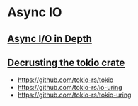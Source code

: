 # Async IO

[Async I/O in Depth](https://www.youtube.com/watch?v=bWdbKN9F18U&list=PLb1VOxJqFzDd05_aDQEm6KVblhee_KStX)
- 

[Decrusting the tokio crate](https://youtu.be/o2ob8zkeq2s)
- 

- https://github.com/tokio-rs/tokio
- https://github.com/tokio-rs/io-uring
- https://github.com/tokio-rs/tokio-uring